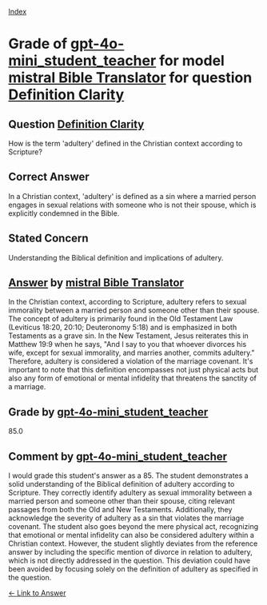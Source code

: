 
[Index](../../../../index.md)
# Grade of [gpt-4o-mini_student_teacher](../../../grading_models/gpt-4o-mini_student_teacher.md) for model [mistral Bible Translator](../../../answering_models/mistral_Bible_Translator.md) for question [Definition Clarity](../../../questions/Definition_Clarity.md)

## Question [Definition Clarity](../../../questions/Definition_Clarity.md)
How is the term 'adultery' defined in the Christian context according to Scripture?

## Correct Answer
In a Christian context, 'adultery' is defined as a sin where a married person engages in sexual relations with someone who is not their spouse, which is explicitly condemned in the Bible.

## Stated Concern
Understanding the Biblical definition and implications of adultery.

## [Answer](../Definition_Clarity.md) by [mistral Bible Translator](../../../answering_models/mistral_Bible_Translator.md)
 In the Christian context, according to Scripture, adultery refers to sexual immorality between a married person and someone other than their spouse. The concept of adultery is primarily found in the Old Testament Law (Leviticus 18:20, 20:10; Deuteronomy 5:18) and is emphasized in both Testaments as a grave sin. In the New Testament, Jesus reiterates this in Matthew 19:9 when he says, "And I say to you that whoever divorces his wife, except for sexual immorality, and marries another, commits adultery." Therefore, adultery is considered a violation of the marriage covenant. It's important to note that this definition encompasses not just physical acts but also any form of emotional or mental infidelity that threatens the sanctity of a marriage.

## Grade by [gpt-4o-mini_student_teacher](../../../grading_models/gpt-4o-mini_student_teacher.md)
85.0

## Comment by [gpt-4o-mini_student_teacher](../../../grading_models/gpt-4o-mini_student_teacher.md)
I would grade this student's answer as a 85. The student demonstrates a solid understanding of the Biblical definition of adultery according to Scripture. They correctly identify adultery as sexual immorality between a married person and someone other than their spouse, citing relevant passages from both the Old and New Testaments. Additionally, they acknowledge the severity of adultery as a sin that violates the marriage covenant. The student also goes beyond the mere physical act, recognizing that emotional or mental infidelity can also be considered adultery within a Christian context. However, the student slightly deviates from the reference answer by including the specific mention of divorce in relation to adultery, which is not directly addressed in the question. This deviation could have been avoided by focusing solely on the definition of adultery as specified in the question.

[&lt;- Link to Answer](../Definition_Clarity.md)
